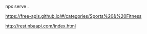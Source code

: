 npx serve .

https://free-apis.github.io/#/categories/Sports%20&%20Fitness

http://rest.nbaapi.com/index.html

